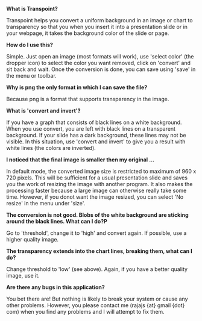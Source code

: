**What is Transpoint?**

Transpoint helps you convert a uniform background in an image or chart to transparency so that you when you insert it into a presentation slide or in your webpage, it takes the background color of the slide or page.

**How do I use this?**

Simple. Just open an image (most formats will work), use 'select color' (the dropper icon) to select the color you want removed, click on 'convert' and sit back and wait. Once the conversion is done, you can save using 'save' in the menu or toolbar.

**Why is png the only format in which I can save the file?**

Because png is a format that supports transparency in the image.

**What is 'convert and invert'?**

If you have a graph that consists of black lines on a white background. When you use convert, you are left with black lines on a transparent background. If your slide has a dark background, these lines may not be visible. In this situation, use 'convert and invert' to give you a result with white lines (the colors are inverted).

**I noticed that the final image is smaller then my original ...**

In default mode, the converted image size is restricted to maximum of 960 x 720 pixels. This will be sufficient for a usual presentation slide and saves you the work of resizing the image with another program. It also makes the processing faster because a large image can otherwise really take some time. However, if you donot want the image resized, you can select 'No resize' in the menu under 'size'.

**The conversion is not good. Blobs of the white background are sticking around the black lines. What can I do?P**

Go to 'threshold', change it to 'high' and convert again. If possible, use a higher quality image.

**The transparency extends into the chart lines, breaking them, what can I do?**

Change threshold to 'low' (see above). Again, if you have a better quality image, use it.

**Are there any bugs in this application?**

You bet there are! But nothing is likely to break your system or cause any other problems. However, you please contact me (rajajs {at} gmail {dot} com) when you find any problems and I will attempt to fix them.